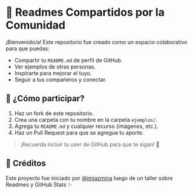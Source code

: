 # 📘 Readmes Compartidos por la Comunidad

¡Bienvenido/a! Este repositorio fue creado como un espacio colaborativo para que puedas:

- Compartir tu `README.md` de perfil de GitHub.
- Ver ejemplos de otras personas.
- Inspirarte para mejorar el tuyo.
- Seguir a tus compañeros y conectar.

## 🚀 ¿Cómo participar?

1. Haz un fork de este repositorio.
2. Crea una carpeta con tu nombre en la carpeta `ejemplos/`.
3. Agrega tu `README.md` y cualquier recurso (imágenes, etc.).
4. Haz un Pull Request para que se agregue tu aporte.

> ¡Recuerda incluir tu user de GitHub para que te sigan! 💬

## 🌟 Créditos
Este proyecto fue iniciado por [@imjazmina](https://github.com/imjazmina) luego de un taller sobre Readmes y GitHub Stats ✨
